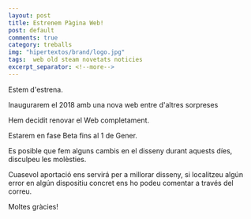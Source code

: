 ```yaml
---
layout: post
title: Estrenem Pàgina Web!
post: default
comments: true
category: treballs
img: "hipertextos/brand/logo.jpg"
tags:  web old steam novetats noticies
excerpt_separator: <!--more-->
---
```


Estem d'estrena.

Inaugurarem el 2018 amb una nova web entre d'altres sorpreses


<!--more-->

Hem decidit renovar el Web completament.

Estarem en fase Beta fins al 1 de Gener.

Es posible que fem alguns cambis en el disseny durant aquests díes, disculpeu les molèsties.

Cuasevol aportació ens servirá per a millorar disseny, si localitzeu algún error en algún dispositiu concret ens ho podeu comentar a través del correu.

Moltes gràcies!